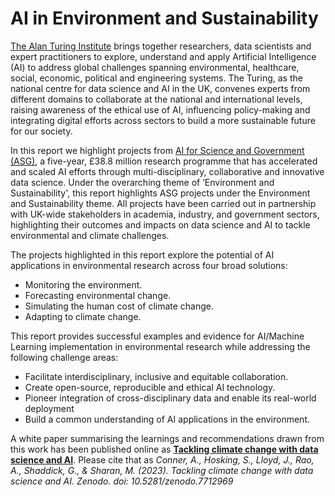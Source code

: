 # AI in Environment and Sustainability

[The Alan Turing Institute](https://www.turing.ac.uk/) brings together researchers, data scientists and expert practitioners to explore, understand and apply Artificial Intelligence (AI) to address global challenges spanning environmental, healthcare, social, economic, political and engineering systems. The Turing, as the national centre for data science and AI in the UK, convenes experts from different domains to collaborate at the national and international levels, raising awareness of the ethical use of AI, influencing policy-making and integrating digital efforts across sectors to build a more sustainable future for our society.

In this report we highlight projects from [AI for Science and Government (ASG)](https://www.turing.ac.uk/research/asg), a five-year, £38.8 million research programme that has accelerated and scaled AI efforts through multi-disciplinary, collaborative and innovative data science.
Under the overarching theme of ‘Environment and Sustainability', this report highlights ASG projects under the Environment and Sustainability theme.
All projects have been carried out in partnership with UK-wide stakeholders in academia, industry, and government sectors, highlighting their outcomes and impacts on data science and AI to tackle environmental and climate challenges.

The projects highlighted in this report explore the potential of AI applications in environmental research across four broad solutions: 
* Monitoring the environment.
* Forecasting environmental change.
* Simulating the human cost of climate change.
* Adapting to climate change.

This report provides successful examples and evidence for AI/Machine Learning implementation in environmental research while addressing the following challenge areas:
* Facilitate interdisciplinary, inclusive and equitable collaboration.
* Create open-source, reproducible and ethical AI technology.
* Pioneer integration of cross-disciplinary data and enable its real-world deployment
* Build a common understanding of AI applications in the environment.

A white paper summarising the learnings and recommendations drawn from this work has been published online as **[Tackling climate change with data science and AI](https://zenodo.org/record/7712969)**.
Please cite that as *Conner, A., Hosking, S., Lloyd, J., Rao, A., Shaddick, G., & Sharan, M. (2023). Tackling climate change with data science and AI. Zenodo. doi: 10.5281/zenodo.7712969*
